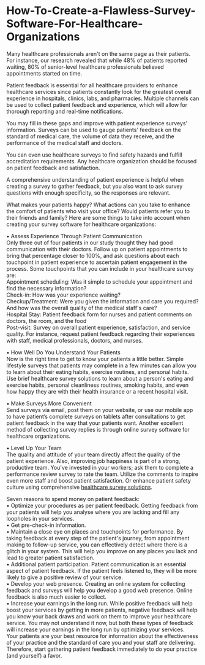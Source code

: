 # How-To-Create-a-Flawless-Survey-Software-For-Healthcare-Organizations
Many healthcare professionals aren't on the same page as their patients. For instance, our research revealed that while 48% of patients reported waiting, 80% of senior-level healthcare professionals believed appointments started on time. <br>

Patient feedback is essential for all healthcare providers to enhance healthcare services since patients constantly look for the greatest overall experience in hospitals, clinics, labs, and pharmacies. Multiple channels can be used to collect patient feedback and experience, which will allow for thorough reporting and real-time notifications.<br>

You may fill in these gaps and improve with patient experience surveys' information. Surveys can be used to gauge patients' feedback on the standard of medical care, the volume of data they receive, and the performance of the medical staff and doctors. <br>

You can even use healthcare surveys to find safety hazards and fulfill accreditation requirements. Any healthcare organization should be focused on patient feedback and satisfaction.<br>

A comprehensive understanding of patient experience is helpful when creating a survey to gather feedback, but you also want to ask survey questions with enough specificity, so the responses are relevant. <br>

What makes your patients happy? What actions can you take to enhance the comfort of patients who visit your office? Would patients refer you to their friends and family? Here are some things to take into account when creating your survey software for healthcare organizations:<br>

•	Assess Experience Through Patient Communication<br>
Only three out of four patients in our study thought they had good communication with their doctors. Follow up on patient appointments to bring that percentage closer to 100%, and ask questions about each touchpoint in patient experience to ascertain patient engagement in the process. Some touchpoints that you can include in your healthcare survey are: <br>
Appointment scheduling: Was it simple to schedule your appointment and find the necessary information?<br>
Check-in: How was your experience waiting?<br>
Checkup/Treatment: Were you given the information and care you required? And how was the overall quality of the medical staff's care?<br>
Hospital Stay: Patient feedback form for nurses and patient comments on doctors, the room, and the food<br>
Post-visit: Survey on overall patient experience, satisfaction, and service quality. For instance, request patient feedback regarding their experiences with staff, medical professionals, doctors, and nurses. <br>

•	How Well Do You Understand Your Patients<br>
Now is the right time to get to know your patients a little better. Simple lifestyle surveys that patients may complete in a few minutes can allow you to learn about their eating habits, exercise routines, and personal habits. Use brief healthcare survey solutions to learn about a person's eating and exercise habits, personal cleanliness routines, smoking habits, and even how happy they are with their health insurance or a recent hospital visit.<br>

•	Make Surveys More Convenient<br>
Send surveys via email, post them on your website, or use our mobile app to have patient’s complete surveys on tablets after consultations to get patient feedback in the way that your patients want. Another excellent method of collecting survey replies is through online survey software for healthcare organizations. <br>

•	Level Up Your Team<br>
The quality and attitude of your team directly affect the quality of the patient experience. Also, improving job happiness is part of a strong, productive team. You've invested in your workers; ask them to complete a performance review survey to rate the team. Utilize the comments to inspire even more staff and boost patient satisfaction. Or enhance patient safety culture using comprehensive <a href="https://www.providedigital.com/provide-my-experience/">healthcare survey solutions</a>.<br>

Seven reasons to spend money on patient feedback:<br>
•	Optimize your procedures as per patient feedback. Getting feedback from your patients will help you analyse where you are lacking and fill any loopholes in your services. <br>
•	Get pre-check-in information. <br>
•	Maintain a close eye on places and touchpoints for performance. By taking feedback at every step of the patient's journey, from appointment making to follow-up service, you can effectively detect where there is a glitch in your system. This will help you improve on any places you lack and lead to greater patient satisfaction.<br> 
•	Additional patient participation. Patient communication is an essential aspect of patient feedback. If the patient feels listened to, they will be more likely to give a positive review of your service. <br>
•	Develop your web presence. Creating an online system for collecting feedback and surveys will help you develop a good web presence. Online feedback is also much easier to collect. <br>
•	Increase your earnings in the long run. While positive feedback will help boost your services by getting in more patients, negative feedback will help you know your back draws and work on them to improve your healthcare service. You may not understand it now, but both these types of feedback will increase your earnings in the long run by optimizing your services. <br>
Your patients are your best resource for information about the effectiveness of your practice and the standard of care you and your staff are delivering. Therefore, start gathering patient feedback immediately to do your practice (and yourself) a favor.<br>
